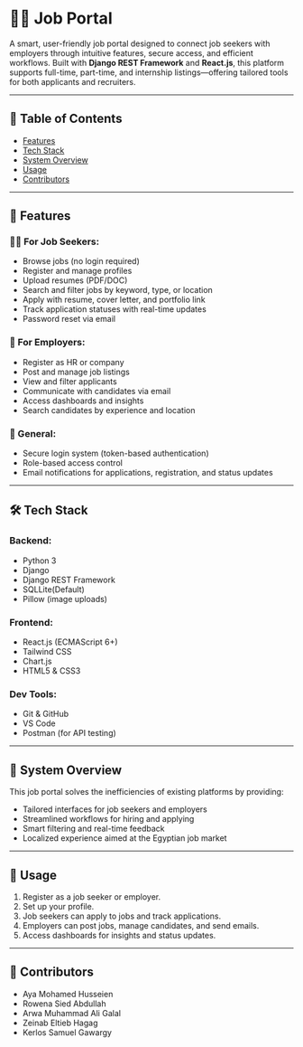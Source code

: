 



# 🧑‍💼  Job Portal

A smart, user-friendly job portal designed to connect job seekers with employers through intuitive features, secure access, and efficient workflows. Built with **Django REST Framework** and **React.js**, this platform supports full-time, part-time, and internship listings—offering tailored tools for both applicants and recruiters.

---

## 📌 Table of Contents

* [Features](#features)
* [Tech Stack](#tech-stack)
* [System Overview](#system-overview)
* [Usage](#usage)
* [Contributors](#contributors)


---

## 🚀 Features

### 👨‍💼 For Job Seekers:

* Browse jobs (no login required)
* Register and manage profiles
* Upload resumes (PDF/DOC)
* Search and filter jobs by keyword, type, or location
* Apply with resume, cover letter, and portfolio link
* Track application statuses with real-time updates
* Password reset via email

### 🏢 For Employers:

* Register as HR or company
* Post and manage job listings
* View and filter applicants
* Communicate with candidates via email
* Access dashboards and insights
* Search candidates by experience and location

### 🔐 General:

* Secure login system (token-based authentication)
* Role-based access control
* Email notifications for applications, registration, and status updates

---

## 🛠 Tech Stack

### Backend:

* Python 3
* Django
* Django REST Framework
* SQLLite(Default)
* Pillow (image uploads)

### Frontend:

* React.js (ECMAScript 6+)
* Tailwind CSS
* Chart.js
* HTML5 & CSS3

### Dev Tools:

* Git & GitHub
* VS Code
* Postman (for API testing)

---

## 🧩 System Overview

This job portal solves the inefficiencies of existing platforms by providing:

* Tailored interfaces for job seekers and employers
* Streamlined workflows for hiring and applying
* Smart filtering and real-time feedback
* Localized experience aimed at the Egyptian job market

---


## 📲 Usage

1. Register as a job seeker or employer.
2. Set up your profile.
3. Job seekers can apply to jobs and track applications.
4. Employers can post jobs, manage candidates, and send emails.
5. Access dashboards for insights and status updates.

---


## 👥 Contributors

* Aya Mohamed Husseien
* Rowena Sied Abdullah
* Arwa Muhammad Ali Galal
* Zeinab Eltieb Hagag
* Kerlos Samuel Gawargy


